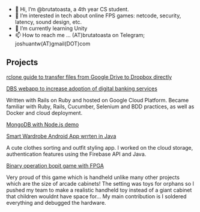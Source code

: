 - 👋 Hi, I’m @brutatoasta, a 4th year CS student.
- 👀 I’m interested in tech about online FPS games: netcode, security, latency, sound design, etc.
- 🌱 I’m currently learning Unity
- 📫 How to reach me ... (AT)brutatoasta on Telegram; joshuantw(AT)gmail(DOT)com

## Projects

[rclone guide to transfer files from Google Drive to Dropbox directly](rclone-guide.md)

[DBS webapp to increase adoption of digital banking services](https://github.com/brutatoasta/hex-eye-team-12-Express-Solutions)

Written with Rails on Ruby and hosted on Google Cloud Platform. Became familiar with Ruby, Rails, Cucumber, Selenium and BDD practices, as well as Docker and cloud deployment.

[MongoDB with Node.js demo](https://github.com/brutatoasta/escmongonode)

<!---
[Demo Express server to demonstrate CSS styling, written in JS](https://github.com/brutatoasta/first_static_express)


[Player vs CPU Battleship boardgame written in Python](https://github.com/brutatoasta/battleshiprep)

First major programming project! Learnt Python with it.
--->

[Smart Wardrobe Android App wrrten in Java](https://github.com/brutatoasta/shibushi)

A cute clothes sorting and outfit styling app. I worked on the cloud storage, authentication features using the Firebase API and Java.


[Binary operation bopit game with FPGA](https://github.com/brutatoasta/bitop)

Very proud of this game which is handheld unlike many other projects which are the size of arcade cabinets! The setting was toys for orphans so I pushed my team to make a realistic handheld toy instead of a giant cabinet that children wouldnt have space for... My main contribution is I soldered everything and debugged the hardware.

<!---
brutatoasta/brutatoasta is a ✨ special ✨ repository because its `README.md` (this file) appears on your GitHub profile.
You can click the Preview link to take a look at your changes.
--->
